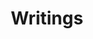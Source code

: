 ---
layout: post
title: Writings
nav-menu: true
image: assets/images/pic02.jpg
description: 'I love writing journals, book reviews, and programming tutorials.'
---